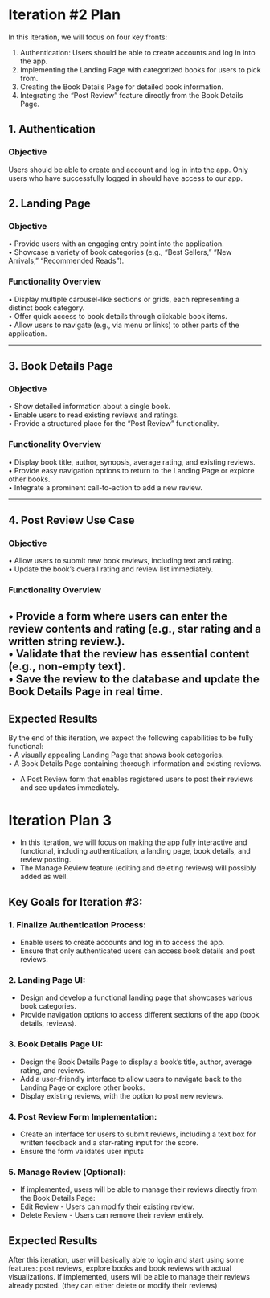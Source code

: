 # Iteration #2 Plan

In this iteration, we will focus on four key fronts:
1. Authentication: Users should be able to create accounts and log in into
   the app.
2. Implementing the Landing Page with categorized books for users to pick from.
3. Creating the Book Details Page for detailed book information.
4. Integrating the “Post Review” feature directly from the Book Details Page.

## 1. Authentication
### Objective
Users should be able to create and account and log in into the app.
Only users who have successfully logged in should have access to our app.

## 2. Landing Page

### Objective
• Provide users with an engaging entry point into the application.  
• Showcase a variety of book categories (e.g., “Best Sellers,”
“New Arrivals,” “Recommended Reads”).

### Functionality Overview
• Display multiple carousel-like sections or grids,
each representing a distinct book category.  
• Offer quick access to book details through clickable book items.  
• Allow users to navigate (e.g., via menu or links) to other parts
of the application.

---

## 3. Book Details Page

### Objective
• Show detailed information about a single book.  
• Enable users to read existing reviews and ratings.  
• Provide a structured place for the “Post Review” functionality.

### Functionality Overview
• Display book title, author, synopsis, average rating,
and existing reviews.  
• Provide easy navigation options to return to the Landing Page
or explore other books.  
• Integrate a prominent call-to-action to add a new review.

---

## 4. Post Review Use Case

### Objective
• Allow users to submit new book reviews, including text and rating.  
• Update the book’s overall rating and review list immediately.

### Functionality Overview
• Provide a form where users can enter the review
contents and rating (e.g., star rating and a written string review.).  
• Validate that the review has essential content
(e.g., non-empty text).  
• Save the review to the database and update the Book Details
Page in real time.
---


## Expected Results

By the end of this iteration, we expect the following
capabilities to be fully functional:  
• A visually appealing Landing Page that shows book categories.  
• A Book Details Page containing thorough information and existing reviews.
- A Post Review form that enables registered users
to post their reviews and see updates immediately.




# Iteration Plan 3
- In this iteration, we will focus on making the app fully interactive and functional, 
including authentication, a landing page, book details, and review posting.
- The Manage Review feature (editing and deleting reviews) will possibly added as well.

## Key Goals for Iteration #3:

### 1. Finalize Authentication Process:
- Enable users to create accounts and log in to access the app.
- Ensure that only authenticated users can access book details and post reviews.

### 2. Landing Page UI:

- Design and develop a functional landing page that showcases various book categories.
- Provide navigation options to access different sections of the app (book details, reviews).

### 3. Book Details Page UI:

- Design the Book Details Page to display a book’s title, author, average rating, and reviews.
- Add a user-friendly interface to allow users to navigate back to the Landing Page or explore other books.
- Display existing reviews, with the option to post new reviews.

### 4. Post Review Form Implementation:

- Create an interface for users to submit reviews, 
including a text box for written feedback and a star-rating input for the score.
- Ensure the form validates user inputs 

### 5. Manage Review (Optional):

- If implemented, users will be able to manage their reviews directly from the Book Details Page:
- Edit Review - Users can modify their existing review.
- Delete Review -  Users can remove their review entirely.


## Expected Results
After this iteration, user will basically able to login and start using some features:
post reviews, explore books and book reviews with actual visualizations. If implemented,
users will be able to manage their reviews already posted. (they can either delete or
modify their reviews)


